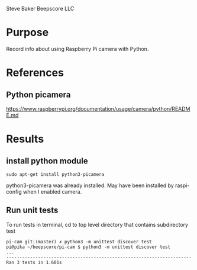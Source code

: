 Steve Baker Beepscore LLC

# Purpose
Record info about using Raspberry Pi camera with Python.

# References

## Python picamera
https://www.raspberrypi.org/documentation/usage/camera/python/README.md

# Results

## install python module
    sudo apt-get install python3-picamera

python3-picamera was already installed.
May have been installed by raspi-config when I enabled camera.

## Run unit tests
To run tests in terminal, cd to top level directory that contains subdirectory test

    pi-cam git:(master) ✗ python3 -m unittest discover test
    pi@pika ~/beepscore/pi-cam $ python3 -m unittest discover test
    ...
    ----------------------------------------------------------------------
    Ran 3 tests in 1.601s
